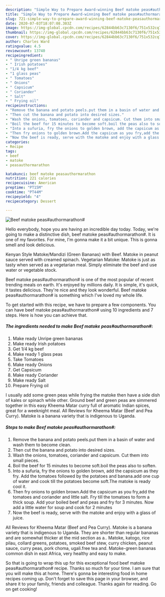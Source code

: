 ```yaml
---
description: "Simple Way to Prepare Award-winning Beef matoke peas#authormarathon#"
title: "Simple Way to Prepare Award-winning Beef matoke peas#authormarathon#"
slug: 721-simple-way-to-prepare-award-winning-beef-matoke-peasauthormarathon
date: 2020-07-03T18:07:08.303Z
image: https://img-global.cpcdn.com/recipes/62844bb63c7130f6/751x532cq70/beef-matoke-peasauthormarathon-recipe-main-photo.jpg
thumbnail: https://img-global.cpcdn.com/recipes/62844bb63c7130f6/751x532cq70/beef-matoke-peasauthormarathon-recipe-main-photo.jpg
cover: https://img-global.cpcdn.com/recipes/62844bb63c7130f6/751x532cq70/beef-matoke-peasauthormarathon-recipe-main-photo.jpg
author: Charles Ward
ratingvalue: 4.5
reviewcount: 13740
recipeingredient:
- " Unripe green bananas"
- " Irish potatoes"
- "1/4 kg beef"
- "1 glass peas"
- " Tomatoes"
- " Onions"
- " Capsicum"
- " Coriander"
- " Salt"
- " Frying oil"
recipeinstructions:
- "Remove the banana and potato peels.put them in a basin of water and wash them to become clean."
- "Then cut the banana and potato into desired sizes."
- "Wash the onions, tomatoes, coriander and capsicum. Cut them into small pieces."
- "Boil the beef for 15 minutes to become soft.boil the peas also to soften."
- "Into a sufuria, fry the onions to golden brown, add the capsicum as they fry. Add the tomatoes followed by the potatoes and banana.add one cup of water and cook till the potatoes become soft.The matoke is ready cool it."
- "Then fry onions to golden brown.Add the capsicum as you fry,add the tomatoes and coriander and little salt. Fry till the tomatoes to form a thick soup. Add your boiled beef and peas and fry for 3 minutes. Now add a little water for soup and cook for 2 minutes"
- "Now the beef is ready, serve with the matoke and enjoy with a glass of juice."
categories:
- Recipe
tags:
- beef
- matoke
- peasauthormarathon

katakunci: beef matoke peasauthormarathon 
nutrition: 221 calories
recipecuisine: American
preptime: "PT15M"
cooktime: "PT44M"
recipeyield: "4"
recipecategory: Dessert

---
```



![Beef matoke peas#authormarathon#](https://img-global.cpcdn.com/recipes/62844bb63c7130f6/751x532cq70/beef-matoke-peasauthormarathon-recipe-main-photo.jpg)

Hello everybody, hope you are having an incredible day today. Today, we're going to make a distinctive dish, beef matoke peas#authormarathon#. It is one of my favorites. For mine, I'm gonna make it a bit unique. This is gonna smell and look delicious.

Kenyan Style Matoke/Mandizi (Green Bananas) with Beef. Matoke in peanut sauce served with creamed spinach. Vegetarian Matoke: Matoke is just as tasty when served as a vegetarian meal. Simply eliminate the beef and use water or vegetable stock.

Beef matoke peas#authormarathon# is one of the most popular of recent trending meals on earth. It's enjoyed by millions daily. It is simple, it's quick, it tastes delicious. They're nice and they look wonderful. Beef matoke peas#authormarathon# is something which I've loved my whole life.


To get started with this recipe, we have to prepare a few components. You can have beef matoke peas#authormarathon# using 10 ingredients and 7 steps. Here is how you can achieve that.

<!--inarticleads1-->

##### The ingredients needed to make Beef matoke peas#authormarathon#:

1. Make ready  Unripe green bananas
1. Make ready  Irish potatoes
1. Get 1/4 kg beef
1. Make ready 1 glass peas
1. Take  Tomatoes
1. Make ready  Onions
1. Get  Capsicum
1. Make ready  Coriander
1. Make ready  Salt
1. Prepare  Frying oil


I usually add some green peas while frying the matoke then have a side dish of kales or spinach while other. Ground beef and green peas are simmered together in this easy Kheema Matar curry full of aromatic Indian spices, great for a weeknight meal. All Reviews for Kheema Matar (Beef and Pea Curry). Matoke is a banana variety that is indigenous to Uganda. 

<!--inarticleads2-->

##### Steps to make Beef matoke peas#authormarathon#:

1. Remove the banana and potato peels.put them in a basin of water and wash them to become clean.
1. Then cut the banana and potato into desired sizes.
1. Wash the onions, tomatoes, coriander and capsicum. Cut them into small pieces.
1. Boil the beef for 15 minutes to become soft.boil the peas also to soften.
1. Into a sufuria, fry the onions to golden brown, add the capsicum as they fry. Add the tomatoes followed by the potatoes and banana.add one cup of water and cook till the potatoes become soft.The matoke is ready cool it.
1. Then fry onions to golden brown.Add the capsicum as you fry,add the tomatoes and coriander and little salt. Fry till the tomatoes to form a thick soup. Add your boiled beef and peas and fry for 3 minutes. Now add a little water for soup and cook for 2 minutes
1. Now the beef is ready, serve with the matoke and enjoy with a glass of juice.


All Reviews for Kheema Matar (Beef and Pea Curry). Matoke is a banana variety that is indigenous to Uganda. They are shorter than regular bananas and are somewhat thicker at the mid section as a.. Matoke, katogo, rice pilau, collard greens, potatoes, smoked beef stew, curry chicken, peanut sauce, curry peas, pork choma, ugali.free tea and. Matoke-green bananas common dish in east Africa, very healthy and easy to make. 

So that is going to wrap this up for this exceptional food beef matoke peas#authormarathon# recipe. Thanks so much for your time. I am sure that you will make this at home. There's gonna be interesting food in home recipes coming up. Don't forget to save this page in your browser, and share it to your family, friends and colleague. Thanks again for reading. Go on get cooking!
